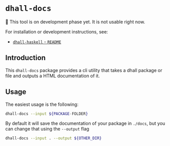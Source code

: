 # `dhall-docs`

:construction: This tool is on development phase yet. It is not usable right now.

For installation or development instructions, see:

* [`dhall-haskell` - `README`](https://github.com/dhall-lang/dhall-haskell/blob/master/README.md)

## Introduction

This `dhall-docs` package provides a cli utility that takes a dhall package or file and outputs
a HTML documentation of it.

## Usage

The easiest usage is the following:

```bash
dhall-docs --input ${PACKAGE-FOLDER}
```

By default it will save the documentation of your package in `./docs`, but
you can change that using the `--output` flag

```bash
dhall-docs --input . --output ${OTHER_DIR}
```

